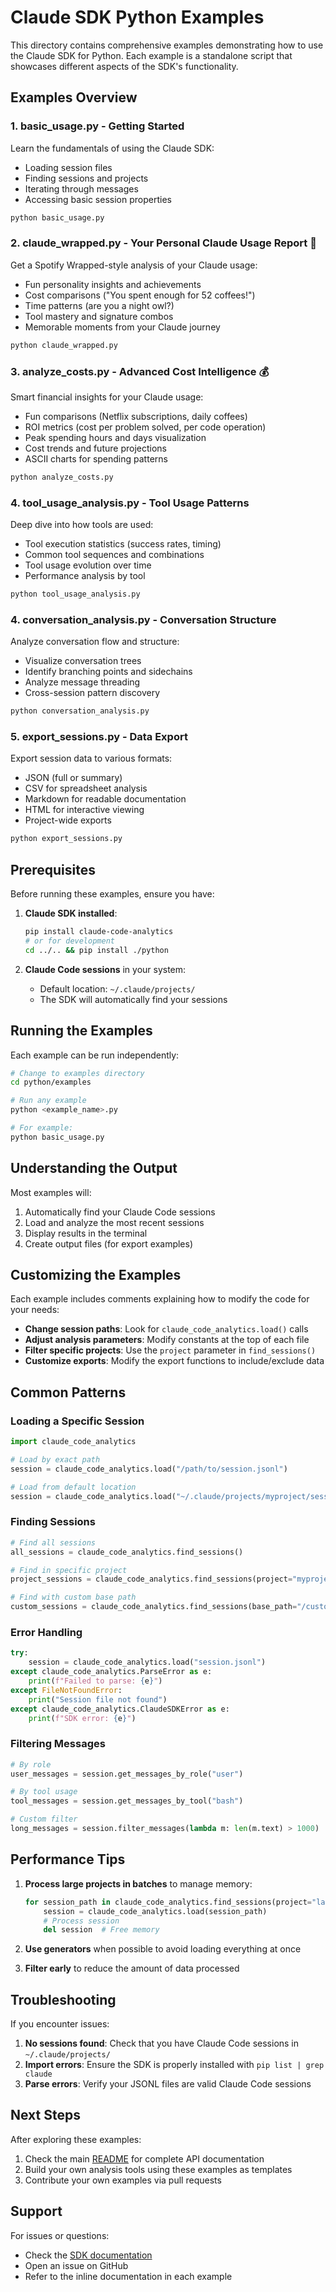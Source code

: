 # Claude SDK Python Examples

This directory contains comprehensive examples demonstrating how to use the Claude SDK for Python. Each example is a standalone script that showcases different aspects of the SDK's functionality.

## Examples Overview

### 1. **basic_usage.py** - Getting Started
Learn the fundamentals of using the Claude SDK:
- Loading session files
- Finding sessions and projects
- Iterating through messages
- Accessing basic session properties

```bash
python basic_usage.py
```

### 2. **claude_wrapped.py** - Your Personal Claude Usage Report 🎉
Get a Spotify Wrapped-style analysis of your Claude usage:
- Fun personality insights and achievements
- Cost comparisons ("You spent enough for 52 coffees!")
- Time patterns (are you a night owl?)
- Tool mastery and signature combos
- Memorable moments from your Claude journey

```bash
python claude_wrapped.py
```

### 3. **analyze_costs.py** - Advanced Cost Intelligence 💰
Smart financial insights for your Claude usage:
- Fun comparisons (Netflix subscriptions, daily coffees)
- ROI metrics (cost per problem solved, per code operation)
- Peak spending hours and days visualization
- Cost trends and future projections
- ASCII charts for spending patterns

```bash
python analyze_costs.py
```

### 4. **tool_usage_analysis.py** - Tool Usage Patterns
Deep dive into how tools are used:
- Tool execution statistics (success rates, timing)
- Common tool sequences and combinations
- Tool usage evolution over time
- Performance analysis by tool

```bash
python tool_usage_analysis.py
```

### 4. **conversation_analysis.py** - Conversation Structure
Analyze conversation flow and structure:
- Visualize conversation trees
- Identify branching points and sidechains
- Analyze message threading
- Cross-session pattern discovery

```bash
python conversation_analysis.py
```

### 5. **export_sessions.py** - Data Export
Export session data to various formats:
- JSON (full or summary)
- CSV for spreadsheet analysis
- Markdown for readable documentation
- HTML for interactive viewing
- Project-wide exports

```bash
python export_sessions.py
```

## Prerequisites

Before running these examples, ensure you have:

1. **Claude SDK installed**:
   ```bash
   pip install claude-code-analytics
   # or for development
   cd ../.. && pip install ./python
   ```

2. **Claude Code sessions** in your system:
   - Default location: `~/.claude/projects/`
   - The SDK will automatically find your sessions

## Running the Examples

Each example can be run independently:

```bash
# Change to examples directory
cd python/examples

# Run any example
python <example_name>.py

# For example:
python basic_usage.py
```

## Understanding the Output

Most examples will:
1. Automatically find your Claude Code sessions
2. Load and analyze the most recent sessions
3. Display results in the terminal
4. Create output files (for export examples)

## Customizing the Examples

Each example includes comments explaining how to modify the code for your needs:

- **Change session paths**: Look for `claude_code_analytics.load()` calls
- **Adjust analysis parameters**: Modify constants at the top of each file
- **Filter specific projects**: Use the `project` parameter in `find_sessions()`
- **Customize exports**: Modify the export functions to include/exclude data

## Common Patterns

### Loading a Specific Session

```python
import claude_code_analytics

# Load by exact path
session = claude_code_analytics.load("/path/to/session.jsonl")

# Load from default location
session = claude_code_analytics.load("~/.claude/projects/myproject/session_20240101_120000.jsonl")
```

### Finding Sessions

```python
# Find all sessions
all_sessions = claude_code_analytics.find_sessions()

# Find in specific project
project_sessions = claude_code_analytics.find_sessions(project="myproject")

# Find with custom base path
custom_sessions = claude_code_analytics.find_sessions(base_path="/custom/path")
```

### Error Handling

```python
try:
    session = claude_code_analytics.load("session.jsonl")
except claude_code_analytics.ParseError as e:
    print(f"Failed to parse: {e}")
except FileNotFoundError:
    print("Session file not found")
except claude_code_analytics.ClaudeSDKError as e:
    print(f"SDK error: {e}")
```

### Filtering Messages

```python
# By role
user_messages = session.get_messages_by_role("user")

# By tool usage
tool_messages = session.get_messages_by_tool("bash")

# Custom filter
long_messages = session.filter_messages(lambda m: len(m.text) > 1000)
```

## Performance Tips

1. **Process large projects in batches** to manage memory:
   ```python
   for session_path in claude_code_analytics.find_sessions(project="large_project"):
       session = claude_code_analytics.load(session_path)
       # Process session
       del session  # Free memory
   ```

2. **Use generators** when possible to avoid loading everything at once

3. **Filter early** to reduce the amount of data processed

## Troubleshooting

If you encounter issues:

1. **No sessions found**: Check that you have Claude Code sessions in `~/.claude/projects/`
2. **Import errors**: Ensure the SDK is properly installed with `pip list | grep claude`
3. **Parse errors**: Verify your JSONL files are valid Claude Code sessions

## Next Steps

After exploring these examples:

1. Check the main [README](../../README.md) for complete API documentation
2. Build your own analysis tools using these examples as templates
3. Contribute your own examples via pull requests

## Support

For issues or questions:
- Check the [SDK documentation](../../README.md)
- Open an issue on GitHub
- Refer to the inline documentation in each example
